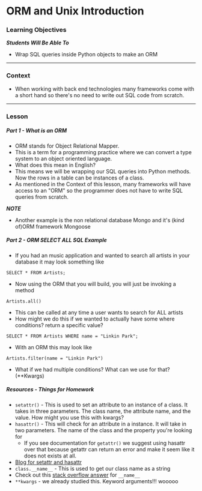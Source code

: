 # ORM and Unix Introduction

### Learning Objectives
***Students Will Be Able To***

* Wrap SQL queries inside Python objects to make an ORM

---
### Context

* When working with back end technologies many frameworks come with a short hand so there's no need to write out SQL code from scratch. 

---
### Lesson

##### Part 1 - What is an ORM

* ORM stands for Object Relational Mapper. 
* This is a term for a programming practice where we can convert a type system to an object oriented language. 
* What does this mean in English?
* This means we will be wrapping our SQL queries into Python methods. Now the rows in a table can be instances of a class. 
* As mentioned in the Context of this lesson, many frameworks will have access to an "ORM" so the programmer does not have to write SQL queries from scratch.

***NOTE***

* Another example is the non relational database Mongo and it's (kind of)ORM framework Mongoose

##### Part 2 - ORM SELECT ALL SQL Example

* If you had an music application and wanted to search all artists in your database it may look something like 

```
SELECT * FROM Artists;
```
* Now using the ORM that you will build, you will just be invoking a method

```
Artists.all()
```
* This can be called at any time a user wants to search for ALL artists
* How might we do this if we wanted to actually have some where conditions? return a specific value?

```
SELECT * FROM Artists WHERE name = "Linkin Park";
```
* With an ORM this may look like

```
Artists.filter(name = "Linkin Park")
```
* What if we had multiple conditions? What can we use for that? (**Kwargs)

##### Resources - Things for Homework

* `setattr()` - This is used to set an attribute to an instance of a class. It takes in three parameters. The class name, the attribute name, and the value. How might you use this with kwargs? 
* `hasattr()` - This will check for an attribute in a instance. It will take in two parameters. The name of the class and the property you're looking for
	* If you see documentation for `getattr()` we suggest using hasattr over that because getattr can return an error and make it seem like it does not exists at all. 
* [Blog for setattr and hasattr](http://www.dotnetperls.com/type-python)
* `class.__name__` - This is used to get our class name as a string
* Check out this [stack overflow answer](http://stackoverflow.com/questions/18326719/python-class-variable-name-vs-name) for `__name__` 
* `**kwargs` - we already studied this. Keyword arguments!!! wooooo